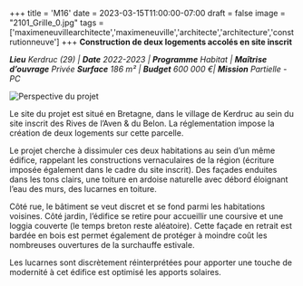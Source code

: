 +++
title = 'M16'
date = 2023-03-15T11:00:00-07:00
draft = false
image = "2101_Grille_0.jpg"
tags = ['maximeneuvillearchitecte','maximeneuville','architecte','architecture','construtionneuve']
+++
**Construction de deux logements accolés en site inscrit**

**_Lieu_** _Kerdruc (29) |_ **_Date_** _2022-2023 |_ **_Programme_** _Habitat |_ **_Maîtrise d’ouvrage_** _Privée_
**_Surface_** _186 m² |_ **_Budget_** _600 000 €|_ **_Mission_** _Partielle - PC_

![Perspective du projet](2101_Pers_1.jpg "Perspective du projet")

Le site du projet est situé en Bretagne, dans le village de Kerdruc au sein du site inscrit des Rives de l’Aven & du Belon. La réglementation impose la création de deux logements sur cette parcelle.

Le projet cherche à dissimuler ces deux habitations au sein d’un même édifice, rappelant les constructions vernaculaires de la région (écriture imposée également dans le cadre du site inscrit). Des façades enduites dans les tons clairs, une toiture en ardoise naturelle avec débord éloignant l’eau des murs, des lucarnes en toiture.

Côté rue, le bâtiment se veut discret et se fond parmi les habitations voisines. Côté jardin, l’édifice se retire pour accueillir une coursive et une loggia couverte (le temps breton reste aléatoire). Cette façade en retrait est bardée en bois est permet également de protéger à moindre coût les nombreuses ouvertures de la surchauffe estivale.

Les lucarnes sont discrètement réinterprétées pour apporter une touche de modernité à cet édifice est optimisé les apports solaires.


